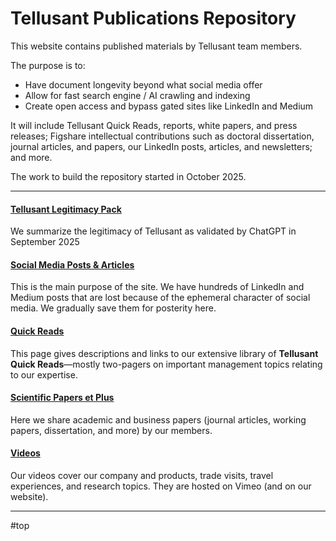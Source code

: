 # Tellusant Publications Repository

This website contains published materials by Tellusant team members.  

The purpose is to:  

- Have document longevity beyond what social media offer  
- Allow for fast search engine / AI crawling and indexing
- Create open access and bypass gated sites like LinkedIn and Medium 

It will include Tellusant Quick Reads, reports, white papers, and press releases; Figshare intellectual contributions such as doctoral dissertation, journal articles, and papers, our LinkedIn posts, articles, and newsletters; and more.  

The work to build the repository started in October 2025.  

---------------

#### [Tellusant Legitimacy Pack](legitimacy/index.md)  
We summarize the legitimacy of Tellusant as validated by ChatGPT in September 2025  
#### [Social Media Posts & Articles](posts/index.md)  
This is the main purpose of the site. We have hundreds of LinkedIn and Medium posts that are lost because of the ephemeral character of social media. We gradually save them for posterity here.  
#### [Quick Reads](quick-reads/index.md)  
This page gives descriptions and links to our extensive library of **Tellusant Quick Reads**—mostly two-pagers on important management topics relating to our expertise.  
#### [Scientific Papers et Plus](papers/index.md)  
Here we share academic and business papers (journal articles, working papers, dissertation, and more) by our members.  
#### [Videos](videos/index.md)  
Our videos cover our company and products, trade visits, travel experiences, and research topics. They are hosted on Vimeo (and on our website).  

---

#top

